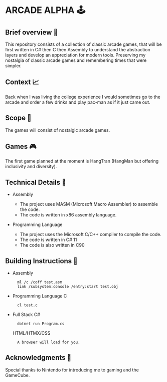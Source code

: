 # ARCADE ALPHA :joystick:

## Brief overview :memo:

This repository consists of a collection of classic arcade games, that will be first written in C# then C then Assembly to understand the abstraction layers and develop an appreciation for modern tools. Preserving my nostalgia of classic arcade games and remembering times that were simpler. 

## Context :chart_with_upwards_trend:

Back when I was living the college experience I would sometimes go to the arcade and order a few drinks and play pac-man as if it just came out. 

## Scope :telescope:

The games will consist of nostalgic arcade games. 

## Games :video_game:

The first game planned at the moment is HangTran (HangMan but offering inclusivity and diversity).

## Technical Details :wrench:

- Assembly
  - The project uses MASM (Microsoft Macro Assembler) to assemble the code.
  - The code is written in x86 assembly language.
  
- Programming Language
  - The project uses the Microsoft C/C++ compiler to compile the code.
  - The code is written in C# 11
  - The code is also written in C90

## Building Instructions :hammer:

- Assembly
  ```
    ml /c /coff test.asm
    link /subsystem:console /entry:start test.obj
  ```
- Programming Language
  C
  ```
    cl test.c
  ```
- Full Stack
  C#
  ```
    dotnet run Program.cs
  ```
  HTML/HTMX/CSS
  ```
    A browser will load for you.
  ```

## Acknowledgments :clap:

Special thanks to Nintendo for introducing me to gaming and the GameCube. 
